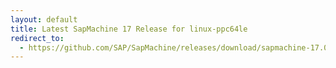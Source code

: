 ```yaml
---
layout: default
title: Latest SapMachine 17 Release for linux-ppc64le
redirect_to:
  - https://github.com/SAP/SapMachine/releases/download/sapmachine-17.0.6/sapmachine-jre-17.0.6_linux-ppc64le_bin.tar.gz
---
```

